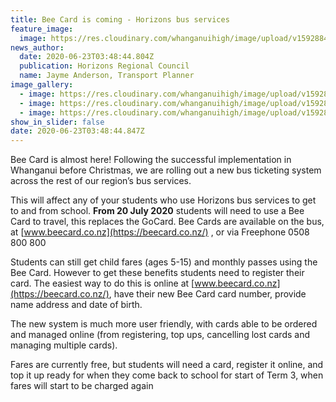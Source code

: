 ```yaml
---
title: Bee Card is coming - Horizons bus services
feature_image:
  image: https://res.cloudinary.com/whanganuihigh/image/upload/v1592884296/News/Bee_card.....jpg
news_author:
  date: 2020-06-23T03:48:44.804Z
  publication: Horizons Regional Council
  name: Jayme Anderson, Transport Planner
image_gallery:
  - image: https://res.cloudinary.com/whanganuihigh/image/upload/v1592884331/News/Bee_Card.jpg
  - image: https://res.cloudinary.com/whanganuihigh/image/upload/v1592884318/News/Bee_Card_image.png
  - image: https://res.cloudinary.com/whanganuihigh/image/upload/v1592884483/News/horizons_reg_council.png
show_in_slider: false
date: 2020-06-23T03:48:44.847Z
---
```

Bee Card is almost here! Following the successful implementation in Whanganui before Christmas, we are rolling out a new bus ticketing system across the rest of our region’s bus services.

This will affect any of your students who use Horizons bus services to get to and from school. **From 20 July 2020** students will need to use a Bee Card to travel, this replaces the GoCard. Bee Cards are available on the bus, at [www.beecard.co.nz](https://beecard.co.nz/) , or via Freephone 0508 800 800 

Students can still get child fares (ages 5-15) and monthly passes using the Bee Card. However to get these benefits students need to register their card. The easiest way to do this is online at [www.beecard.co.nz](https://beecard.co.nz/), have their new Bee Card card number, provide name address and date of birth.  

The new system is much more user friendly, with cards able to be ordered and managed online (from registering, top ups, cancelling lost cards and managing multiple cards). 

Fares are currently free, but students will need a card, register it online, and top it up ready for when they come back to school for start of Term 3, when fares will start to be charged again